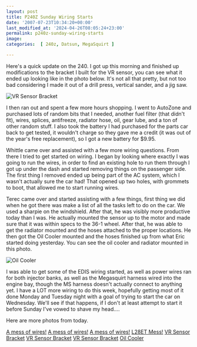 ```yaml
---
layout: post
title: P240Z Sunday Wiring Starts
date: '2007-07-23T10:34:20+00:00'
last_modified_at: '2024-04-26T08:05:24+23:00'
permalink: p240z-sunday-wiring-starts
image: 
categories:  [ 240z, Datsun, MegaSquirt ]

---
```

Here's a quick update on the 240. I got up this morning and finished up modifications to the bracket I built for the VR sensor, you can see what it ended up looking like in the photo below. It's not all that pretty, but not too bad considering I made it out of a drill press, vertical sander, and a jig saw.

![VR Sensor Bracket](https://farm2.static.flickr.com/1089/872518561_ee2917d9ee_m.jpg)

I then ran out and spent a few more hours shopping. I went to AutoZone and purchased lots of random bits that I needed, another fuel filter (that didn't fit), wires, splices, antifreeze, radiator hose, oil, gear lube, and a ton of other random stuff. I also took the battery I had purchased for the parts car back to get tested, it wouldn't charge so they gave me a credit (it was out of the year's free replacement), so I got a new battery for $9.95.

Whittle came over and assisted with a few more wiring questions. From there I tried to get started on wiring. I began by looking where exactly I was going to run the wires, in order to find an existing hole to run them through I got up under the dash and started removing things on the passenger side. The first thing I removed ended up being part of the AC system, which I wasn't actually sure the car had! That opened up two holes, with grommets to boot, that allowed me to start running wires.

Terec came over and started assisting with a few things, first thing we did when he got there was make a list of all the tasks left to do on the car. We used a sharpie on the windshield. After that, he was visibly more productive today than I was. He actually mounted the sensor up to the motor and made sure that it was within specs to the 36-1 wheel. After that, he was able to get the radiator mounted and the hoses attached to the proper locations. He then got the Oil Cooler mounted and the hoses finished up from what Eric started doing yesterday. You can see the oil cooler and radiator mounted in this photo.

![Oil Cooler](https://farm2.static.flickr.com/1205/873353908_e4809af1b0_m.jpg)

I was able to get some of the EDIS wiring started, as well as power wires ran for both injector banks, as well as the Megasquirt harness wired into the engine bay, though the MS harness doesn't actually connect to anything yet. I have a LOT more wiring to do this week, hopefully getting most of it done Monday and Tuesday night with a goal of trying to start the car on Wednesday. We'll see if that happens, if I don't at least attempt to start it before Sunday I've vowed to shave my head....

Here are more photos from today.

[A mess of wires!](https://farm2.static.flickr.com/1223/872530883_26316591e1_s.jpg)
[A mess of wires!](https://farm2.static.flickr.com/1113/872527971_dd62e028d7_s.jpg)
[A mess of wires!](https://farm2.static.flickr.com/1182/872525013_0ac1db8473_s.jpg)
[L28ET Mess!](https://farm2.static.flickr.com/1085/872521791_e1a508370d_s.jpg)
[VR Sensor Bracket](https://farm2.static.flickr.com/1089/872518561_ee2917d9ee_s.jpg)
[VR Sensor Bracket](https://farm2.static.flickr.com/1392/872512225_882694dc4f_s.jpg)
[VR Sensor Bracket](https://farm2.static.flickr.com/1006/873359360_8922d469fe_s.jpg)
[Oil Cooler](https://farm2.static.flickr.com/1205/873353908_e4809af1b0_s.jpg)
